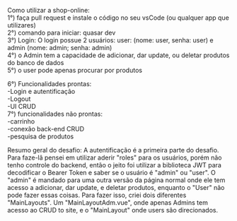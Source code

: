 Como utilizar a shop-online: <br>
1°) faça pull request e instale o código no seu vsCode (ou qualquer app que utilizares) 
<br>
2°) comando para iniciar: quasar dev <br>
3°) Login: O login possue 2 usuários: user: (nome: user, senha: user) e admin (nome: admin; senha: admin) <br>
4°) o Admin tem a capacidade de adicionar, dar update, ou deletar produtos do banco de dados <br>
5°) o user pode apenas procurar por produtos <br>

6°) Funcionalidades prontas: <br>
-Login e autentificação <br>
-Logout <br>
-UI CRUD <br>
7°) funcionalidades não prontas: <br>
-carrinho <br>
-conexão back-end CRUD <br>
-pesquisa de produtos <br>

Resumo geral do desafio: A autentificação é a primeira parte do desafio. Para faze-lâ pensei em utilizar aderir "roles" para os usuários, porém não tenho controle do backend, então o jeito foi utilizar a biblioteca JWT para decodificar o Bearer Token e saber se o usuário é "admin" ou "user". O "admin" é mandado para uma outra versão da página normal onde ele tem acesso a adicionar, dar update, e deletar produtos, enquanto o "User" não pode fazer essas coisas. Para fazer isso, criei dois diferentes "MainLayouts". Um "MainLayoutAdm.vue", onde apenas Admins tem acesso ao CRUD to site, e o "MainLayout" onde users são direcionados.
